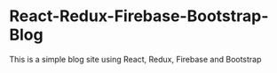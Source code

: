 # React-Redux-Firebase-Bootstrap-Blog
This is a simple blog site using React, Redux, Firebase and Bootstrap
